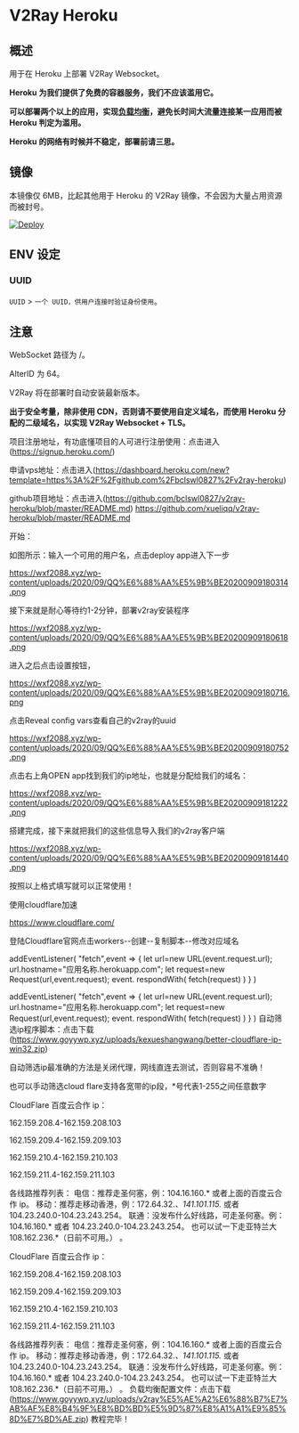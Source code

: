 # V2Ray Heroku


## 概述

用于在 Heroku 上部署 V2Ray Websocket。

**Heroku 为我们提供了免费的容器服务，我们不应该滥用它。**

**可以部署两个以上的应用，实现[负载均衡](https://toutyrater.github.io/app/balance.html)，避免长时间大流量连接某一应用而被 Heroku 判定为滥用。**

**Heroku 的网络有时候并不稳定，部署前请三思。**

## 镜像

本镜像仅 6MB，比起其他用于 Heroku 的 V2Ray 镜像，不会因为大量占用资源而被封号。

[![Deploy](https://www.herokucdn.com/deploy/button.png)](https://dashboard.heroku.com/new?template=https%3A%2F%2Fgithub.com%2Fqwer123369%2Fv2ray-heroku-12)

## ENV 设定

### UUID

`UUID` > `一个 UUID，供用户连接时验证身份使用`。

## 注意

WebSocket 路径为 /。

AlterID 为 64。

V2Ray 将在部署时自动安装最新版本。

**出于安全考量，除非使用 CDN，否则请不要使用自定义域名，而使用 Heroku 分配的二级域名，以实现 V2Ray Websocket + TLS。**





项目注册地址，有功底懂项目的人可进行注册使用：点击进入(https://signup.heroku.com/)

申请vps地址：点击进入(https://dashboard.heroku.com/new?template=https%3A%2F%2Fgithub.com%2Fbclswl0827%2Fv2ray-heroku)

github项目地址：点击进入(https://github.com/bclswl0827/v2ray-heroku/blob/master/README.md)  https://github.com/xueliqq/v2ray-heroku/blob/master/README.md
 

开始：

如图所示：输入一个可用的用户名，点击deploy app进入下一步

https://wxf2088.xyz/wp-content/uploads/2020/09/QQ%E6%88%AA%E5%9B%BE20200909180314.png


接下来就是耐心等待约1-2分钟，部署v2ray安装程序

https://wxf2088.xyz/wp-content/uploads/2020/09/QQ%E6%88%AA%E5%9B%BE20200909180618.png

进入之后点击设置按钮，

https://wxf2088.xyz/wp-content/uploads/2020/09/QQ%E6%88%AA%E5%9B%BE20200909180716.png

点击Reveal config vars查看自己的v2ray的uuid

https://wxf2088.xyz/wp-content/uploads/2020/09/QQ%E6%88%AA%E5%9B%BE20200909180752.png

点击右上角OPEN app找到我们的ip地址，也就是分配给我们的域名：

https://wxf2088.xyz/wp-content/uploads/2020/09/QQ%E6%88%AA%E5%9B%BE20200909181222.png

搭建完成，接下来就把我们的这些信息导入我们的v2ray客户端

https://wxf2088.xyz/wp-content/uploads/2020/09/QQ%E6%88%AA%E5%9B%BE20200909181440.png

按照以上格式填写就可以正常使用！

使用cloudflare加速

https://www.cloudflare.com/

登陆Cloudflare官网点击workers--创建--复制脚本--修改对应域名

 addEventListener(
  "fetch",event => {
     let url=new URL(event.request.url);
     url.hostname="应用名称.herokuapp.com";
     let request=new Request(url,event.request);
     event. respondWith(
       fetch(request)
     )
  }
)


 addEventListener(
  "fetch",event => {
     let url=new URL(event.request.url);
     url.hostname="应用名称.herokuapp.com";
     let request=new Request(url,event.request);
     event. respondWith(
       fetch(request)
     )
  }
)
自动筛选ip程序脚本：点击下载(https://www.goyywp.xyz/uploads/kexueshangwang/better-cloudflare-ip-win32.zip)

自动筛选ip最准确的方法是关闭代理，网线直连去测试，否则容易不准确！

也可以手动筛选cloud flare支持各宽带的ip段，*号代表1-255之间任意数字

CloudFlare 百度云合作 ip：
 
162.159.208.4-162.159.208.103
 
162.159.209.4-162.159.209.103
 
162.159.210.4-162.159.210.103
 
162.159.211.4-162.159.211.103
 
各线路推荐列表：
电信：推荐走圣何塞，例：104.16.160.* 或者上面的百度云合作 ip。
移动：推荐走移动香港，例：172.64.32.*、141.101.115.* 或者 104.23.240.0-104.23.243.254。
联通：没发布什么好线路，可走圣何塞。例：104.16.160.* 或者 104.23.240.0-104.23.243.254。
也可以试一下走亚特兰大 108.162.236.*（日前不可用。） 。

CloudFlare 百度云合作 ip：
 
162.159.208.4-162.159.208.103
 
162.159.209.4-162.159.209.103
 
162.159.210.4-162.159.210.103
 
162.159.211.4-162.159.211.103
 
各线路推荐列表：
电信：推荐走圣何塞，例：104.16.160.* 或者上面的百度云合作 ip。
移动：推荐走移动香港，例：172.64.32.*、141.101.115.* 或者 104.23.240.0-104.23.243.254。
联通：没发布什么好线路，可走圣何塞。例：104.16.160.* 或者 104.23.240.0-104.23.243.254。
也可以试一下走亚特兰大 108.162.236.*（日前不可用。） 。
负载均衡配置文件：点击下载(https://www.goyywp.xyz/uploads/v2ray%E5%AE%A2%E6%88%B7%E7%AB%AF%E8%B4%9F%E8%BD%BD%E5%9D%87%E8%A1%A1%E9%85%8D%E7%BD%AE.zip)
教程完毕！
